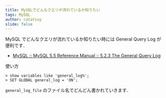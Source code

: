 ```yaml
---
title: MySQLでどんなクエリが流れているか知りたい
tags: MySQL
author: catatsuy
slide: false
---
```

MySQL でどんなクエリが流れているか知りたい時には General Query Log が便利です．

  * [MySQL :: MySQL 5.5 Reference Manual :: 5.2.3 The General Query Log](http://dev.mysql.com/doc/refman/5.5/en/query-log.html)

使い方

    > show variables like 'general_log%';
    > SET GLOBAL general_log = 'ON';

`general_log_file` のファイル名でどんどん書かれていきます．


